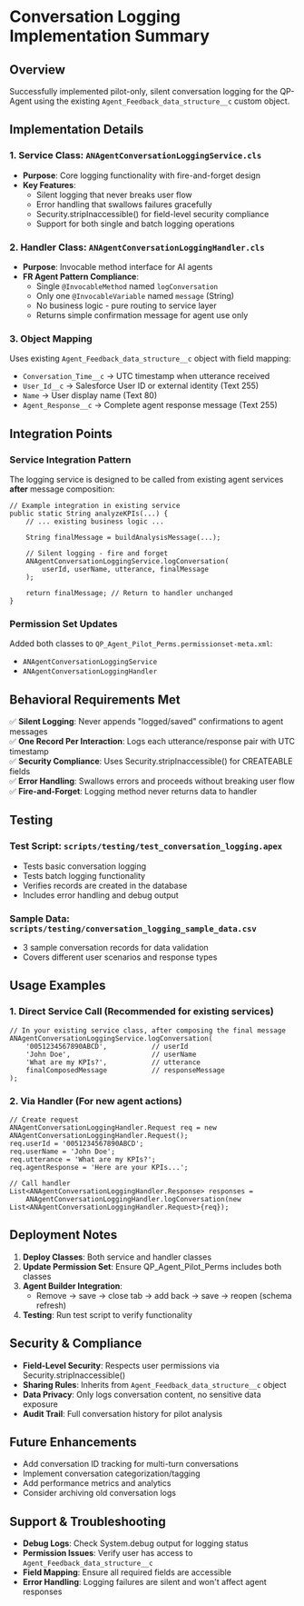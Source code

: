 # Conversation Logging Implementation Summary

## Overview
Successfully implemented pilot-only, silent conversation logging for the QP-Agent using the existing `Agent_Feedback_data_structure__c` custom object.

## Implementation Details

### 1. Service Class: `ANAgentConversationLoggingService.cls`
- **Purpose**: Core logging functionality with fire-and-forget design
- **Key Features**:
  - Silent logging that never breaks user flow
  - Error handling that swallows failures gracefully
  - Security.stripInaccessible() for field-level security compliance
  - Support for both single and batch logging operations

### 2. Handler Class: `ANAgentConversationLoggingHandler.cls`
- **Purpose**: Invocable method interface for AI agents
- **FR Agent Pattern Compliance**:
  - Single `@InvocableMethod` named `logConversation`
  - Only one `@InvocableVariable` named `message` (String)
  - No business logic - pure routing to service layer
  - Returns simple confirmation message for agent use only

### 3. Object Mapping
Uses existing `Agent_Feedback_data_structure__c` object with field mapping:
- `Conversation_Time__c` → UTC timestamp when utterance received
- `User_Id__c` → Salesforce User ID or external identity (Text 255)
- `Name` → User display name (Text 80)
- `Agent_Response__c` → Complete agent response message (Text 255)

## Integration Points

### Service Integration Pattern
The logging service is designed to be called from existing agent services **after** message composition:

```apex
// Example integration in existing service
public static String analyzeKPIs(...) {
    // ... existing business logic ...
    
    String finalMessage = buildAnalysisMessage(...);
    
    // Silent logging - fire and forget
    ANAgentConversationLoggingService.logConversation(
        userId, userName, utterance, finalMessage
    );
    
    return finalMessage; // Return to handler unchanged
}
```

### Permission Set Updates
Added both classes to `QP_Agent_Pilot_Perms.permissionset-meta.xml`:
- `ANAgentConversationLoggingService`
- `ANAgentConversationLoggingHandler`

## Behavioral Requirements Met

✅ **Silent Logging**: Never appends "logged/saved" confirmations to agent messages  
✅ **One Record Per Interaction**: Logs each utterance/response pair with UTC timestamp  
✅ **Security Compliance**: Uses Security.stripInaccessible() for CREATEABLE fields  
✅ **Error Handling**: Swallows errors and proceeds without breaking user flow  
✅ **Fire-and-Forget**: Logging method never returns data to handler  

## Testing

### Test Script: `scripts/testing/test_conversation_logging.apex`
- Tests basic conversation logging
- Tests batch logging functionality
- Verifies records are created in the database
- Includes error handling and debug output

### Sample Data: `scripts/testing/conversation_logging_sample_data.csv`
- 3 sample conversation records for data validation
- Covers different user scenarios and response types

## Usage Examples

### 1. Direct Service Call (Recommended for existing services)
```apex
// In your existing service class, after composing the final message
ANAgentConversationLoggingService.logConversation(
    '0051234567890ABCD',           // userId
    'John Doe',                    // userName  
    'What are my KPIs?',           // utterance
    finalComposedMessage           // responseMessage
);
```

### 2. Via Handler (For new agent actions)
```apex
// Create request
ANAgentConversationLoggingHandler.Request req = new ANAgentConversationLoggingHandler.Request();
req.userId = '0051234567890ABCD';
req.userName = 'John Doe';
req.utterance = 'What are my KPIs?';
req.agentResponse = 'Here are your KPIs...';

// Call handler
List<ANAgentConversationLoggingHandler.Response> responses = 
    ANAgentConversationLoggingHandler.logConversation(new List<ANAgentConversationLoggingHandler.Request>{req});
```

## Deployment Notes

1. **Deploy Classes**: Both service and handler classes
2. **Update Permission Set**: Ensure QP_Agent_Pilot_Perms includes both classes
3. **Agent Builder Integration**: 
   - Remove → save → close tab → add back → save → reopen (schema refresh)
4. **Testing**: Run test script to verify functionality

## Security & Compliance

- **Field-Level Security**: Respects user permissions via Security.stripInaccessible()
- **Sharing Rules**: Inherits from `Agent_Feedback_data_structure__c` object
- **Data Privacy**: Only logs conversation content, no sensitive data exposure
- **Audit Trail**: Full conversation history for pilot analysis

## Future Enhancements

- Add conversation ID tracking for multi-turn conversations
- Implement conversation categorization/tagging
- Add performance metrics and analytics
- Consider archiving old conversation logs

## Support & Troubleshooting

- **Debug Logs**: Check System.debug output for logging status
- **Permission Issues**: Verify user has access to `Agent_Feedback_data_structure__c`
- **Field Mapping**: Ensure all required fields are accessible
- **Error Handling**: Logging failures are silent and won't affect agent responses
